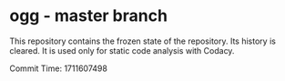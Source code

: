 # ogg - master branch

This repository contains the frozen state of the repository.
Its history is cleared. It is used only for static code
analysis with Codacy.

Commit Time: 1711607498